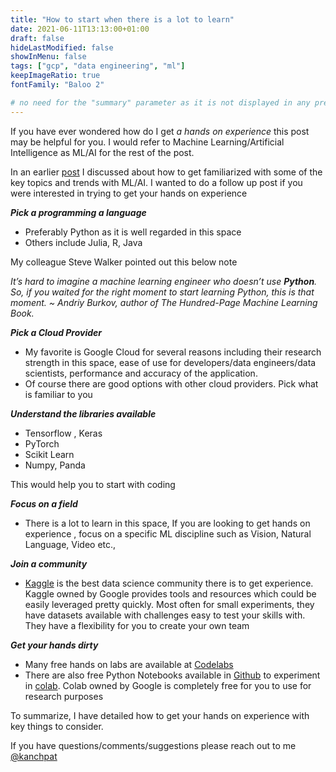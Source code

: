 ```yaml
---
title: "How to start when there is a lot to learn"
date: 2021-06-11T13:13:00+01:00
draft: false
hideLastModified: false
showInMenu: false
tags: ["gcp", "data engineering", "ml"]
keepImageRatio: true
fontFamily: "Baloo 2"

# no need for the "summary" parameter as it is not displayed in any previews
---
```

 
If you have ever wondered how do I get _a hands on experience_ this post  may be helpful for you. I would refer to Machine Learning/Artificial Intelligence as ML/AI for the rest of the post.

In an earlier [post](https://cloudrace.info/machine-learning/how_to_get_started/) I discussed about how to get familiarized with some of the key topics and trends with ML/AI. I wanted to do a follow up post if you were interested in trying to get your hands on experience

**_Pick a programming a language_**
* Preferably Python as it is  well regarded in this space
* Others include Julia, R, Java

My colleague Steve Walker pointed out this below note
    
_It’s hard to imagine a machine learning engineer who doesn’t use **Python**. So, if you waited for the right moment to start learning Python, this is that moment.  ~ Andriy Burkov, author of The Hundred-Page Machine Learning Book._

**_Pick a Cloud Provider_**
*   My favorite is Google Cloud for several reasons including their research strength in this space, ease of use for developers/data engineers/data scientists, performance and accuracy of the application. 
* Of course there are good options with other cloud providers. Pick what is familiar to you


**_Understand the libraries available_**
* Tensorflow , Keras
* PyTorch
* Scikit Learn
* Numpy, Panda

This would help you to start with coding

**_Focus on a field_**
*   There is a lot to learn in this space, If you are looking to get hands on experience , focus on a specific ML discipline such as Vision, Natural Language, Video etc.,  


**_Join a community_** 
* [Kaggle](https://www.kaggle.com/) is the best data science community there is to get experience. Kaggle owned by Google provides tools and resources which could be easily leveraged pretty quickly. Most often for small experiments, they have datasets available with challenges easy to test your skills with. They have a flexibility for you to create your own team


**_Get your hands dirty_**
*   Many free hands on labs are available at [Codelabs](https://codelabs.developers.google.com/s/results?q=machine%20learning)
*   There are also free Python Notebooks available in [Github](https://github.com/GoogleCloudPlatform/training-data-analyst) to experiment in [colab](https://colab.sandbox.google.com/notebooks/intro.ipynb). Colab owned by Google is completely free for you to use for research purposes

To summarize, I have detailed how to get your hands on experience with key things to consider.

If you have questions/comments/suggestions please reach out to me [@kanchpat](twitter.com/kanchpat)